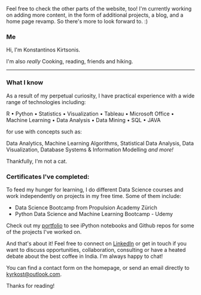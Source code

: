 
<p class="message">
Feel free to check the other parts of the website, too! I'm currently working on adding more content, in the form of additional projects, a blog, and a home page revamp. So there's more to look forward to. :)
</p>

### Me

Hi, I'm Konstantinos Kirtsonis.

I'm also <em>really</em> Cooking, reading, friends and hiking.

<hr>

### What I know

As a result of my perpetual curiosity, I have practical experience with a wide range of technologies including:

R • Python • Statistics • Visualization • Tableau • Microsoft Office • Machine Learning • Data Analysis • Data Mining • SQL • JAVA

for use with concepts such as:

Data Analytics, Machine Learning Algorithms, Statistical Data Analysis, Data Visualization, Database Systems & Information Modelling <em>and more!</em>

Thankfully, I'm not a cat.

### Certificates I've completed:

To feed my hunger for learning, I do different Data Science courses and work independently on projects in my free time. Some of them include:


* Data Science Bootcamp from Propulsion Academy Zürich
* Python Data Science and Machine Learning Bootcamp - Udemy

Check out my [portfolio](/portfolio) to see iPython notebooks and Github repos for some of the projects I've worked on.

And that's about it! Feel free to connect on [LinkedIn](https://www.linkedin.com/in/konstantinoskirtsonis) or get in touch if you want to discuss opportunities, collaboration, consulting or have a heated debate about the best coffee in India. I'm always happy to chat!

You can find a contact form on the homepage, or send an email directly to [kyrkost@outlook.com](kyrkost@outlook.com).


Thanks for reading!
